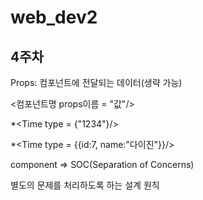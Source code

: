 # web_dev2
## 4주차

Props: 컴포넌트에 전달되는 데이터(생략 가능)

<컴포넌트명 props이름 = "값"/>

*<Time type = {"1234"}/>

*<Time type = {{id:7, name:"다이진"}}/> 

component => SOC(Separation of Concerns)

별도의 문제를 처리하도록 하는 설계 원칙
